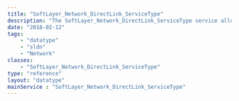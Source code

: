 ```yaml
---
title: "SoftLayer_Network_DirectLink_ServiceType"
description: "The SoftLayer_Network_DirectLink_ServiceType service allows users to create, update, delete, get details of a Direct Link Service Type and retrieve all existing details. Service Types can be EXCHANGE, NSP, COLO or CONNECT "
date: "2018-02-12"
tags:
    - "datatype"
    - "sldn"
    - "Network"
classes:
    - "SoftLayer_Network_DirectLink_ServiceType"
type: "reference"
layout: "datatype"
mainService : "SoftLayer_Network_DirectLink_ServiceType"
---
```

